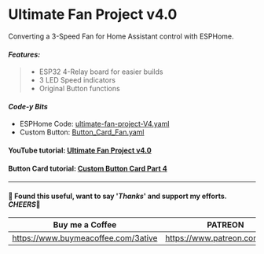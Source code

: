 # Ultimate Fan Project v4.0
Converting a 3-Speed Fan for Home Assistant control with ESPHome.

#### _Features:_

> - ESP32 4-Relay board for easier builds
> - 3 LED Speed indicators
> - Original Button functions

#### *Code-y Bits*
- ESPHome Code: [ultimate-fan-project-V4.yaml](https://github.com/3ative/ultimate-fan-project-v4/blob/main/ultimate-fan-project-V4.yaml)
- Custom Button: [Button_Card_Fan.yaml](https://github.com/3ative/ultimate-fan-project-V3/blob/main/Button_Card_Fan.yaml)

#### YouTube tutorial: [Ultimate Fan Project v4.0](https://youtu.be/_XgJyYwlejo)

#### Button Card tutorial: [Custom Button Card Part 4](https://youtu.be/-7Hu9lMZsjw)

___

#### 💖 Found this useful, want to say '*Thanks*' and support my efforts. *CHEERS*🍺
| Buy me a Coffee | PATREON |
|-----------------|---------|
| https://www.buymeacoffee.com/3ative | https://www.patreon.com/3ative |
